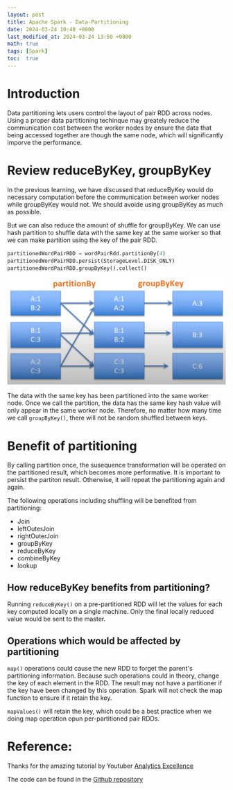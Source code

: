 ```yaml
---
layout: post
title: Apache Spark - Data-Partitioning
date: 2024-03-24 10:40 +0800
last_modified_at: 2024-03-24 13:50 +0800
math: true
tags: [Spark]
toc:  true
---
```


# Introduction
Data partitioning lets users control the layout of pair RDD across nodes. Using a proper data partitioning techinque may greately reduce the communication cost between the worker nodes by ensure the data that being accessed together are though the same node, which will significantly imporve the performance.

# Review reduceByKey, groupByKey
In the previous learning, we have discussed that reduceByKey would do necessary computation before the communication between worker nodes while groupByKey would not. We should avoide using groupByKey as much as possible.

But we can also reduce the amount of shuffle for groupByKey. We can use hash partition to shuffle data with the same key at the same worker so that we can make partition using the key of the pair RDD.

```python
partitionedWordPairRDD = wordPairRdd.partitionBy(4)
partitionedWordPairRDD.persist(StorageLevel.DISK_ONLY)
partitionedWordPairRDD.groupByKey().collect()
```
![img](/assets/post_img/2024-03-24-Apache-Spark-Data-Partitioning/hash_partition.png)

The data with the same key has been partitioned into the same worker node. Once we call the partition, the data has the same key hash value will only appear in the same worker node. Therefore, no matter how many time we call `groupByKey()`, there will not be random shuffled between keys. 

# Benefit of partitioning
By calling partition once, the susequence transformation will be operated on the partitioned result, which becomes more performative. It is important to persist the partiton result. Otherwise, it will repeat the partitioning again and again.

The following operations including shuffling will be benefited from partitioning:

- Join
- leftOuterJoin
- rightOuterJoin
- groupByKey
- reduceByKey
- combineByKey
- lookup

## How reduceByKey benefits from partitioning?

Running `reduceByKey()` on a pre-partitioned RDD will let the values for each key computed locally on a single machine. Only the final locally reduced value would be sent to the master.

## Operations which would be affected by partitioning

`map()` operations could cause the new RDD to forget the parent's partitioning information. Because such operations could in theory, change the key of each element in the RDD. The result may not have a partitioner if the key have been changed by this operation. Spark will not check the map function to ensure if it retain the key.

`mapValues()` will retain the key, which could be a best practice when we doing  map operation opun per-partitioned pair RDDs.

# Reference:

Thanks for the amazing tutorial by Youtuber [Analytics Excellence](https://www.youtube.com/watch?v=W__Jk83gOyo&list=PL0hSJrxggIQr6wA8buIn1Yxu810ugGed-&index=21)

The code can be found in the [Github repository](https://github.com/yu-jinh/Apache-Spark-Playground)
